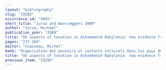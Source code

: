 ```yaml
---
layout: "bibliography"
slug: "19282"
occurrence_id: "4805"
short_title: "Jursa and Waerzeggers 2009"
author: "Jursa, Michael"
publication_year: "2009"
title: "On aspects of taxation in Achaemenid Babylonia: new evidence from Borsippa"
pages: "237-269"
editor: "Chauveau, Michel"
book: "Organisation des pouvoirs et contacts culturels dans les pays de l’empire achéménide. Actes du colloque … 9-10 novembre 2007,  Persika 14 (Paris) with the contribution of Caroline Waerzeggers"
title: "On aspects of taxation in Achaemenid Babylonia: new evidence from Borsippa"
previous_item: "19285"
---
```

